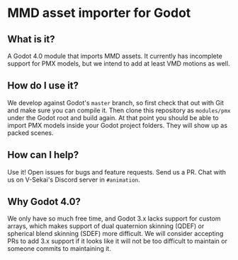 # MMD asset importer for Godot

## What is it?

A Godot 4.0 module that imports MMD assets. It currently has
incomplete support for PMX models, but we intend to add at least VMD
motions as well.

## How do I use it?

We develop against Godot's `master` branch, so first check that out
with Git and make sure you can compile it. Then clone this repository
as `modules/pmx` under the Godot root and build again. At that point
you should be able to import PMX models inside your Godot project
folders. They will show up as packed scenes.

## How can I help?

Use it! Open issues for bugs and feature requests. Send us a PR. Chat
with us on V-Sekai's Discord server in `#animation`.

## Why Godot 4.0?

We only have so much free time, and Godot 3.x lacks support for custom
arrays, which makes support of dual quaternion skinning (QDEF) or
spherical blend skinning (SDEF) more difficult. We will consider
accepting PRs to add 3.x support if it looks like it will not be too
difficult to maintain or someone commits to maintaining it.
